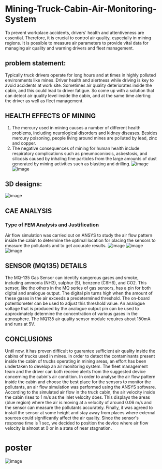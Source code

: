 # Mining-Truck-Cabin-Air-Monitoring-System
 To prevent workplace accidents,  drivers' health and attentiveness are essential. Therefore, it is crucial to control air quality,  especially in mining regions. It is possible to measure air parameters to provide vital data  for managing air quality and warning drivers and fleet management. 
## problem statement:
Typically truck drivers operate for long hours and at times in highly polluted 
environments like mines. Driver health and alertness while driving is key to avoid 
accidents at work site. Sometimes air quality deteriorates inside the cabin, and this could 
lead to driver fatigue. So come up with a solution that can detect air quality level inside 
the cabin, and at the same time alerting the driver as well as fleet management.


## HEALTH EFFECTS OF MINING

1. The mercury used in mining causes a number of different health problems, 
including neurological disorders and kidney diseases. Besides mercury poisoning, people living around mines are polluted by lead, zinc and copper.
2. The negative consequences of mining for human health include respiratory 
complications such as pneumoconiosis, asbestosis, and silicosis caused by 
inhaling fine particles from the large amounts of dust generated by mining 
activities such as blasting and drilling.
![image](https://user-images.githubusercontent.com/120801447/210066102-196d8978-2749-42e6-86d1-70b8676008a8.png)
![image](https://user-images.githubusercontent.com/120801447/210066195-2abe9776-5928-42c7-bc32-ff2d18e84ed2.png)
## 3D designs:
![image](https://user-images.githubusercontent.com/120801447/210066277-55621880-6563-4bc4-afe9-76f1332c980d.png)
## CAE ANALYSIS
### Type of FEM Analysis and Justification
Air flow simulation was carried out on ANSYS to study the air flow pattern inside the 
cabin to determine the optimal location for placing the sensors to measure the pollutants 
and to get accurate results.
![image](https://user-images.githubusercontent.com/120801447/210066436-4069f939-e659-41b1-b564-12aba7e61981.png)
![image](https://user-images.githubusercontent.com/120801447/210066479-abe5095c-cdc9-493f-bff7-09f0cc804c61.png)
![image](https://user-images.githubusercontent.com/120801447/210066519-7ec18990-2b6f-417e-b876-dc46d74f4eb1.png)
 ## SENSOR (MQ135) DETAILS
The MQ-135 Gas Sensor can identify dangerous gases and smoke, including ammonia 
(NH3), sulphur (S), benzene (C6H6), and CO2. This sensor, like the others in the MQ 
series of gas sensors, has a pin for both digital and analogue output. The digital pin turns 
high when the amount of these gases in the air exceeds a predetermined threshold. The 
on-board potentiometer can be used to adjust this threshold value. An analogue voltage 
that is produced by the analogue output pin can be used to approximately determine the 
concentration of various gases in the atmosphere. The MQ135 air quality sensor module 
requires about 150mA and runs at 5V.
 ## CONCLUSIONS
Until now, it has proven difficult to guarantee sufficient air quality inside the cabins of 
trucks used in mines. In order to detect the contaminants present inside the cabin of trucks 
operating in mining areas, an effort has been undertaken to develop an air monitoring 
system. The fleet management team and the driver can both receive alerts from the 
suggested device concerning the cabin's air condition.
In order to analyse the air flow pattern inside the cabin and choose the best place for the 
sensors to monitor the pollutants, an air flow simulation was performed using the ANSYS 
software. According to the simulated air flow in the truck cabin, the air velocity inside the 
cabin rises to 1 m/s as the inlet velocity does. This displays the areas (blue region) where 
the air is moving at a velocity of around 0.06 m/s and the sensor can measure the 
pollutants accurately. Finally, it was agreed to install the sensor at some height and stay 
away from places where external sources could significantly affect the air quality. Since 
the sensor's response time is 1 sec, we decided to position the device where air flow 
velocity is almost at 0 or in a state of near stagnation.
 # poster
 ![image](https://user-images.githubusercontent.com/120801447/210067120-794f9319-8921-4c18-a21d-0e86ee972557.png)
